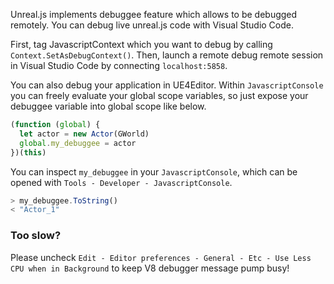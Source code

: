 Unreal.js implements debuggee feature which allows to be debugged remotely. You can debug live unreal.js code with Visual Studio Code. 

First, tag JavascriptContext which you want to debug by calling `Context.SetAsDebugContext()`.
Then, launch a remote debug remote session in Visual Studio Code by connecting `localhost:5858`.

You can also debug your application in UE4Editor. Within `JavascriptConsole` you can freely evaluate your global scope variables, so just expose your debuggee variable into global scope like below.

```js
(function (global) {
  let actor = new Actor(GWorld)
  global.my_debuggee = actor
})(this)
```

You can inspect `my_debuggee` in your `JavascriptConsole`, which can be opened with `Tools - Developer - JavascriptConsole`.

```js
> my_debuggee.ToString()
< "Actor_1"
```

### Too slow?

Please uncheck `Edit - Editor preferences - General - Etc - Use Less CPU when in Background` to keep V8 debugger message pump busy!
